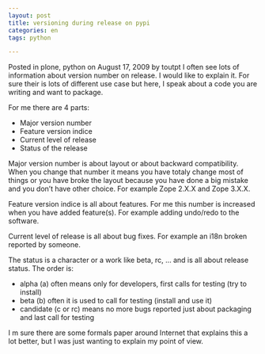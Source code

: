 ```yaml
---
layout: post
title: versioning during release on pypi
categories: en
tags: python

---
```


Posted in plone, python on August 17, 2009 by toutpt
I often see lots of information about version number on release. I would like to explain it. For sure their is lots of different use case but here, I speak about a code you are writing and want to package.

For me there are 4 parts:

* Major version number
* Feature version indice
* Current level of release
* Status of the release

Major version number is about layout or about backward compatibility. When you change that number it means you have totaly change most of things or you have broke the layout because you have done a big mistake and you don’t have other choice. For example Zope 2.X.X and Zope 3.X.X.

Feature version indice is all about features. For me this number is increased when you have added feature(s). For example adding undo/redo to the software.

Current level of release is all about bug fixes. For example an i18n broken reported by someone.

The status is a character or a work like beta, rc, … and is all about release status. The order is:

* alpha (a) often means only for developers, first calls for testing (try to install)
* beta (b) often it is used to call for testing (install and use it)
* candidate (c or rc) means no more bugs reported just about packaging and last call for testing

I m sure there are some formals paper around Internet that explains this a lot better, but I was just wanting to explain my point of view.